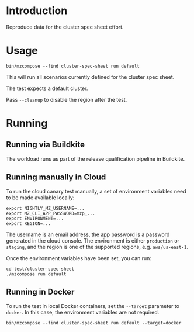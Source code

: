# Introduction

Reproduce data for the cluster spec sheet effort.

# Usage

`bin/mzcompose --find cluster-spec-sheet run default`

This will run all scenarios currently defined for the cluster spec sheet.

The test expects a default cluster.

Pass `--cleanup` to disable the region after the test.

# Running


## Running via Buildkite

The workload runs as part of the release qualification pipeline in Buildkite.

## Running manually in Cloud

To run the cloud canary test manually, a set of environment variables need to be made available locally:

```
export NIGHTLY_MZ_USERNAME=...
export MZ_CLI_APP_PASSWORD=mzp_...
export ENVIRONMENT=...
export REGION=...
```

The username is an email address, the app password is a password generated in the cloud console.
The environment is either `production` or `staging`, and the region is one of the supported regions, e.g. `aws/us-east-1`.

Once the environment variables have been set, you can run:

```
cd test/cluster-spec-sheet
./mzcompose run default
```

## Running in Docker

To run the test in local Docker containers, set the `--target` parameter to `docker`.
In this case, the environment variables are not required.

```
bin/mzcompose --find cluster-spec-sheet run default --target=docker
```
